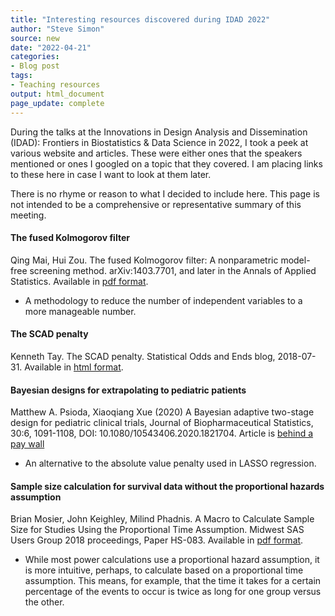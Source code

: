 ```yaml
---
title: "Interesting resources discovered during IDAD 2022"
author: "Steve Simon"
source: new
date: "2022-04-21"
categories: 
- Blog post
tags:
- Teaching resources
output: html_document
page_update: complete
---
```


During the talks at the Innovations in Design Analysis and Dissemination (IDAD): Frontiers in Biostatistics & Data Science in 2022, I took a peek at various website and articles. These were either ones that the speakers mentioned or ones I googled on a topic that they covered. I am placing links to these here in case I want to look at them later.

There is no rhyme or reason to what I decided to include here. This page is not intended to be a comprehensive or representative summary of this meeting.

#### The fused Kolmogorov filter

Qing Mai, Hui Zou. The fused Kolmogorov filter: A nonparametric model-free screening method. arXiv:1403.7701, and later in the Annals of Applied Statistics. Available in [pdf format][mai1].

+ A methodology to reduce the number of independent variables to a more manageable number.

[mai1]: https://arxiv.org/pdf/1403.7701

#### The SCAD penalty

Kenneth Tay. The SCAD penalty. Statistical Odds and Ends blog, 2018-07-31. Available in [html format][tay1].

[tay1]: https://statisticaloddsandends.wordpress.com/2018/07/31/the-scad-penalty/

#### Bayesian designs for extrapolating to pediatric patients

Matthew A. Psioda, Xiaoqiang Xue (2020) A Bayesian adaptive two-stage design for pediatric clinical trials, Journal of Biopharmaceutical Statistics, 30:6, 1091-1108, DOI: 10.1080/10543406.2020.1821704. Article is [behind a pay wall][psi1]

[psi1]: https://www.tandfonline.com/doi/abs/10.1080/10543406.2020.1821704

+ An alternative to the absolute value penalty used in LASSO regression.

#### Sample size calculation for survival data without the proportional hazards assumption

Brian Mosier, John Keighley, Milind Phadnis. A Macro to Calculate Sample Size for Studies Using the Proportional Time Assumption. Midwest SAS Users Group 2018 proceedings, Paper HS-083. Available in [pdf format][mos1].

+ While most power calculations use a proportional hazard assumption, it is more intuitive, perhaps, to calculate based on a proportional time assumption. This means, for example, that the time it takes for a certain percentage of the events to occur is twice as long for one group versus the other.

[mos1]: https://www.mwsug.org/proceedings/2018/HS/MWSUG-2018-HS-83.pdf
